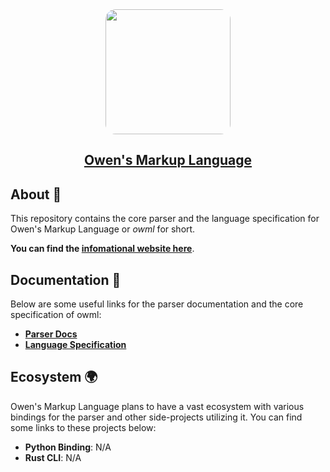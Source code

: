 <div style="text-align:center;padding-top:1rem;">
    <img src="https://gitlab.com/owml/owml-branding/blob/master/v1/parser/logo.png" width=200 style="border-radius:1rem">
    <h2><a href="https://owml.gitlab.io/owml-website/"><b>Owen's Markup Language</b></a></h2>
</div>

## About :wave:

This repository contains the core parser and the language specification for Owen's Markup Language or *owml* for short.

**You can find the [infomational website here](https://owml.gitlab.io/owml-website/)**.

## Documentation :book:

Below are some useful links for the parser documentation and the core specification of owml:

- **[Parser Docs](https://owml.github.io/owml-website/docs/parser/)**
- **[Language Specification](https://owml.github.io/owml-website/docs/lang-spec/)**

## Ecosystem :earth_africa:

Owen's Markup Language plans to have a vast ecosystem with various bindings for the parser and other side-projects utilizing it. You can find some links to these projects below:

- **Python Binding**: N/A
- **Rust CLI**: N/A
